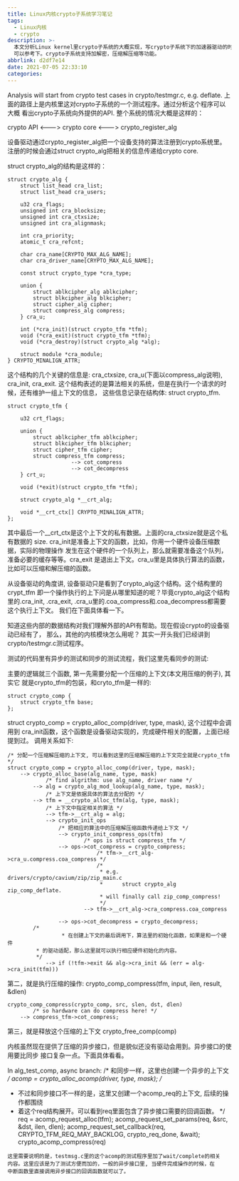 ```yaml
---
title: Linux内核crypto子系统学习笔记
tags:
  - Linux内核
  - crypto
description: >-
  本文分析Linux kernel里crypto子系统的大概实现，写crypto子系统下的加速器驱动的时候
  可以参考下。crypto子系统支持加解密，压缩解压缩等功能。
abbrlink: d2df7e14
date: 2021-07-05 22:33:10
categories:
---
```


Analysis will start from crypto test cases in crypto/testmgr.c, e.g. deflate.
上面的路径上是内核里这对crypto子系统的一个测试程序。通过分析这个程序可以大概
看出crypto子系统向外提供的API. 整个系统的情况大概是这样的：

crypto API <---> crypto core <---> crypto_register_alg


设备驱动通过crypto_register_alg把一个设备支持的算法注册到crypto系统里。
注册的时候会通过struct crypto_alg把相关的信息传递给crypto core.

struct crypto_alg的结构是这样的：
```
struct crypto_alg {
	struct list_head cra_list;
	struct list_head cra_users;

	u32 cra_flags;
	unsigned int cra_blocksize;
	unsigned int cra_ctxsize;
	unsigned int cra_alignmask;

	int cra_priority;
	atomic_t cra_refcnt;

	char cra_name[CRYPTO_MAX_ALG_NAME];
	char cra_driver_name[CRYPTO_MAX_ALG_NAME];

	const struct crypto_type *cra_type;

	union {
		struct ablkcipher_alg ablkcipher;
		struct blkcipher_alg blkcipher;
		struct cipher_alg cipher;
		struct compress_alg compress;
	} cra_u;

	int (*cra_init)(struct crypto_tfm *tfm);
	void (*cra_exit)(struct crypto_tfm *tfm);
	void (*cra_destroy)(struct crypto_alg *alg);
	
	struct module *cra_module;
} CRYPTO_MINALIGN_ATTR;
```
这个结构的几个关键的信息是: cra_ctxsize, cra_u(下面以compress_alg说明), cra_init,
			    cra_exit.
这个结构表述的是算法相关的系统，但是在执行一个请求的时候，还有维护一组上下文的信息，
这些信息记录在结构体: struct crypto_tfm.
```
struct crypto_tfm {

	u32 crt_flags;
	
	union {
		struct ablkcipher_tfm ablkcipher;
		struct blkcipher_tfm blkcipher;
		struct cipher_tfm cipher;
		struct compress_tfm compress;
                    --> cot_compress
                    --> cot_decompress
	} crt_u;

	void (*exit)(struct crypto_tfm *tfm);
	
	struct crypto_alg *__crt_alg;

	void *__crt_ctx[] CRYPTO_MINALIGN_ATTR;
};
```
其中最后一个__crt_ctx是这个上下文的私有数据。上面的cra_ctxsize就是这个私有数据的
size. cra_init是准备上下文的函数，比如，你用一个硬件设备压缩数据，实际的物理操作
发生在这个硬件的一个队列上，那么就需要准备这个队列，准备必要的缓存等等。cra_exit
是退出上下文。cra_u里是具体执行算法的函数，比如可以压缩和解压缩的函数。

从设备驱动的角度讲, 设备驱动只是看到了crypto_alg这个结构。这个结构里的crypt_tfm
即一个操作执行的上下问是从哪里知道的呢？毕竟crypto_alg这个结构里的.cra_init,
.cra_exit, .cra_u里的.coa_compress和.coa_decompress都需要这个执行上下文。
我们在下面具体看一下。


知道这些内部的数据结构对我们理解外部的API有帮助。现在假设crypto的设备驱动已经有了，
那么，其他的内核模块怎么用呢？ 其实一开头我们已经讲到crypto/testmgr.c测试程序。

测试的代码里有异步的测试和同步的测试流程，我们这里先看同步的测试:

主要的逻辑就三个函数, 第一先需要分配一个压缩的上下文(本文用压缩的例子), 其实它
就是crypto_tfm的包装，和cryto_tfm是一样的:
```
struct crypto_comp {
	struct crypto_tfm base;
};
```
struct crypto_comp = crypto_alloc_comp(driver, type, mask), 这个过程中会调用到
cra_init函数，这个函数是设备驱动实现的，完成硬件相关的配置，上面已经提到过。
调用关系如下:
```
/* 分配一个压缩解压缩的上下文, 可以看到这里的压缩解压缩的上下文完全就是crypto_tfm */
struct crypto_comp = crypto_alloc_comp(driver, type, mask);
    --> crypto_alloc_base(alg_name, type, mask)
            /* find algrithm: use alg_name, driver name */
        --> alg = crypto_alg_mod_lookup(alg_name, type, mask);
            /* 上下文是依据具体的算法去分配的 */
        --> tfm = __crypto_alloc_tfm(alg, type, mask);
	        /* 上下文中指定相关的算法 */
            --> tfm->__crt_alg = alg;
            --> crypto_init_ops
	            /* 把相应的算法中的压缩解压缩函数传递给上下文 */
                --> crypto_init_compress_ops(tfm)
                        /* ops is struct compress_tfm */
	            --> ops->cot_compress = crypto_compress;
                            /* tfm->__crt_alg->cra_u.compress.coa_compress */ 
                            /*
                             * e.g. drivers/crypto/cavium/zip/zip_main.c
                             *      struct crypto_alg zip_comp_deflate.
                             * will finally call zip_comp_compress!
                             */
                        --> tfm->__crt_alg->cra_compress.coa_compress

	            --> ops->cot_decompress = crypto_decompress;
		/*
                 * 在创建上下文的最后调用下，算法里的初始化函数，如果是和一个硬件
		 * 的驱动适配，那么这里就可以执行相应硬件初始化的内容。
		 */
            --> if (!tfm->exit && alg->cra_init && (err = alg->cra_init(tfm)))
```

第二，就是执行压缩的操作:
crypto_comp_compress(tfm, input, ilen, result, &dlen)
```
crypto_comp_compress(crypto_comp, src, slen, dst, dlen)
        /* so hardware can do compress here! */
    --> compress_tfm->cot_compress;
```

第三，就是释放这个压缩的上下文
crypto_free_comp(comp)


内核虽然现在提供了压缩的异步接口，但是貌似还没有驱动会用到。异步接口的使用要比同步
接口复杂一点。下面具体看看。

In alg_test_comp, async branch:
/* 和同步一样，这里也创建一个异步的上下文 */
acomp = crypto_alloc_acomp(driver, type, mask);
/*
 * 不过和同步接口不一样的是，这里又创建一个acomp_req的上下文, 后续的操作都围绕
 * 着这个req结构展开。可以看到req里面包含了异步接口需要的回调函数。
 */
req = acomp_request_alloc(tfm);
acomp_request_set_params(req, &src, &dst, ilen, dlen);
acomp_request_set_callback(req, CRYPTO_TFM_REQ_MAY_BACKLOG,
			   crypto_req_done, &wait);
crypto_acomp_compress(req)
```
这里需要说明的是，testmsg.c里的这个acomp的测试程序里加了wait/complete的相关
内容。这里应该是为了测试方便而加的，一般的异步接口里, 当硬件完成操作的时候，在
中断函数里直接调用异步接口的回调函数就可以了。

